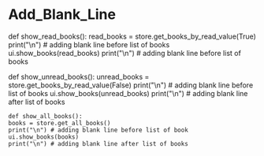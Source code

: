 # Add_Blank_Line

def show_read_books():
    read_books = store.get_books_by_read_value(True)
    print("\n") # adding blank line before list of books
    ui.show_books(read_books)
    print("\n") # adding blank line before list of books
    
    
def show_unread_books():
    unread_books = store.get_books_by_read_value(False)
    print("\n") # adding blank line before list of books
    ui.show_books(unread_books)
    print("\n") # adding blank line after list of books
    
    def show_all_books():
    books = store.get_all_books()
    print("\n") # adding blank line before list of book
    ui.show_books(books)
    print("\n") # adding blank line after list of books
